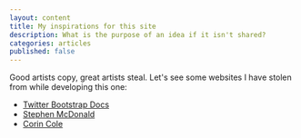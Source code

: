 ```yaml
---
layout: content
title: My inspirations for this site
description: What is the purpose of an idea if it isn't shared? 
categories: articles
published: false
---
```

Good artists copy, great artists steal. Let's see some websites I have stolen from while developing this one:

* [Twitter Bootstrap Docs](http://twitter.github.com/bootstrap/)
* [Stephen McDonald](http://blog.jupo.org/)
* [Corin Cole](http://www.corincole.com/)
